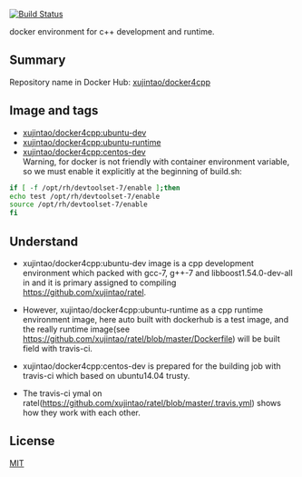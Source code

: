 [![Build Status](https://travis-ci.org/xujintao/docker4cpp.svg?branch=master)](https://travis-ci.org/xujintao/docker4cpp)

docker environment for c++ development and runtime.

## Summary  
Repository name in Docker Hub: [xujintao/docker4cpp](https://hub.docker.com/r/xujintao/docker4cpp)  

## Image and tags  
* [xujintao/docker4cpp:ubuntu-dev](https://github.com/xujintao/docker4cpp/tree/master/ubuntu-dev)  
* [xujintao/docker4cpp:ubuntu-runtime](https://github.com/xujintao/docker4cpp/tree/master/ubuntu-runtime)  
* [xujintao/docker4cpp:centos-dev](https://github.com/xujintao/docker4cpp/tree/master/centos-dev)  
Warning, for docker is not friendly with container environment variable, so we must enable it explicitly at the beginning of build.sh:
```sh
if [ -f /opt/rh/devtoolset-7/enable ];then
echo test /opt/rh/devtoolset-7/enable
source /opt/rh/devtoolset-7/enable
fi
```
## Understand
* xujintao/docker4cpp:ubuntu-dev image is a cpp development environment which packed with 
gcc-7, g++-7 and libboost1.54.0-dev-all in and it is primary assigned to compiling https://github.com/xujintao/ratel.  

* However, xujintao/docker4cpp:ubuntu-runtime as a cpp runtime environment image, here auto 
built with dockerhub is a test image, and the really runtime image(see https://github.com/xujintao/ratel/blob/master/Dockerfile) 
will be built field with travis-ci.  

* xujintao/docker4cpp:centos-dev is prepared for the building job with travis-ci which based on ubuntu14.04 trusty.  

* The travis-ci ymal on ratel(https://github.com/xujintao/ratel/blob/master/.travis.yml) shows how they work with each other.  

## License

[MIT](https://github.com/xujintao/docker4cpp/blob/master/LICENSE)